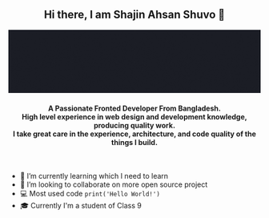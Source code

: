 <h2 align="center"> Hi there, I am Shajin Ahsan Shuvo 👋</h2>


![Banner](/assets/ShajinAhsan.gif)


<h4 align="center">
  A Passionate Fronted Developer From Bangladesh.
  <br>
  High level experience in web design and development knowledge, producing quality work.
  <br>
  I take great care in the experience, architecture, and code quality of the things I build.
</h4>

<br>

- 🌱 I’m currently learning which I need to learn
- 👯 I’m looking to collaborate on more open source project
- 💻 Most used code `print('Hello World!')`
- 🎓 Currently I'm a student of Class 9

<br>
